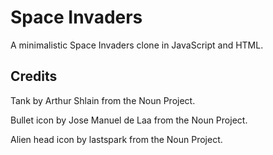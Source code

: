 # Space Invaders

A minimalistic Space Invaders clone in JavaScript and HTML.

## Credits

Tank by Arthur Shlain from the Noun Project.

Bullet icon by Jose Manuel de Laa from the Noun Project.

Alien head icon by lastspark from the Noun Project.